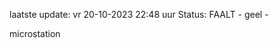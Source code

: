 laatste update: 
vr 20-10-2023 22:48   uur 
Status: FAALT - geel - 
<div class="service Y">microstation</div>